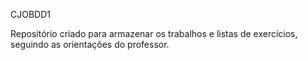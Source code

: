 CJOBDD1

Repositório criado para armazenar os trabalhos e listas de exercícios, seguindo as orientações do professor.
